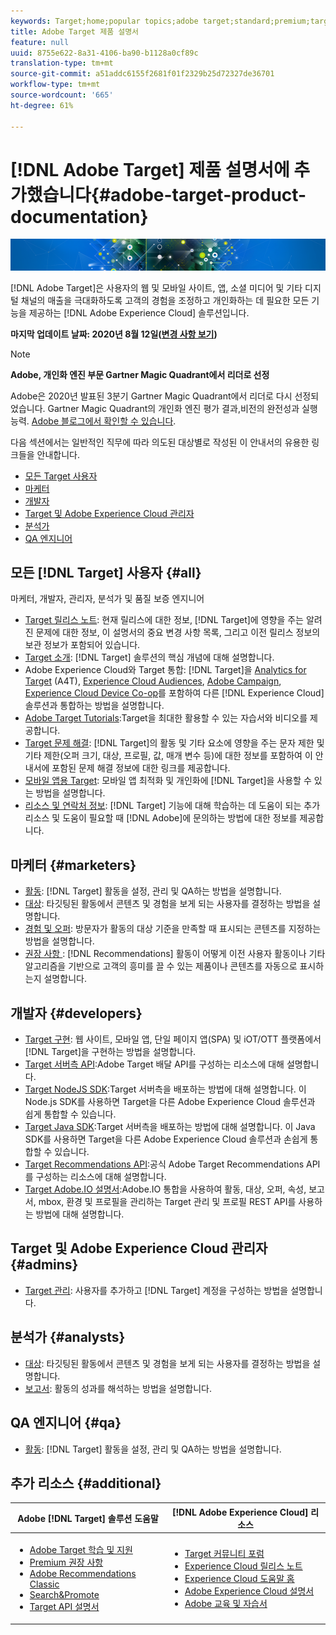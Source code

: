 ```yaml
---
keywords: Target;home;popular topics;adobe target;standard;premium;target documentation;adobe target documentation
title: Adobe Target 제품 설명서
feature: null
uuid: 8755e622-8a31-4106-ba90-b1128a0cf89c
translation-type: tm+mt
source-git-commit: a51addc6155f2681f01f2329b25d72327de36701
workflow-type: tm+mt
source-wordcount: '665'
ht-degree: 61%

---
```



# [!DNL Adobe Target] 제품 설명서에 추가했습니다{#adobe-target-product-documentation}

![배너](assets/target-home-banner-simple.png)

[!DNL Adobe Target]은 사용자의 웹 및 모바일 사이트, 앱, 소셜 미디어 및 기타 디지털 채널의 매출을 극대화하도록 고객의 경험을 조정하고 개인화하는 데 필요한 모든 기능을 제공하는 [!DNL Adobe Experience Cloud] 솔루션입니다.

**마지막 업데이트 날짜: 2020년 8월 12일([변경 사항 보기](r-release-notes/doc-change.md))**

>[!NOTE]
>
>**Adobe, 개인화 엔진 부문 Gartner Magic Quadrant에서 리더로 선정**
>
>Adobe은 2020년 발표된 3분기 Gartner Magic Quadrant에서 리더로 다시 선정되었습니다. Gartner Magic Quadrant의 개인화 엔진 평가 결과,비전의 완전성과 실행 능력. [Adobe 블로그에서 확인할 수 있습니다](https://theblog.adobe.com/adobe-again-named-leader-in-gartner-magic-quadrant-for-personalization-engines/).

다음 섹션에서는 일반적인 직무에 따라 의도된 대상별로 작성된 이 안내서의 유용한 링크들을 안내합니다.

- [모든 Target 사용자](#all)
- [마케터](#marketers)
- [개발자](#developers)
- [Target 및 Adobe Experience Cloud 관리자](#admins)
- [분석가](#analysts)
- [QA 엔지니어](#qa)

## 모든 [!DNL Target] 사용자 {#all}

마케터, 개발자, 관리자, 분석가 및 품질 보증 엔지니어

- [Target 릴리스 노트](r-release-notes/release-notes.md): 현재 릴리스에 대한 정보, [!DNL Target]에 영향을 주는 알려진 문제에 대한 정보, 이 설명서의 중요 변경 사항 목록, 그리고 이전 릴리스 정보의 보관 정보가 포함되어 있습니다.
- [Target 소개](c-intro/intro.md): [!DNL Target] 솔루션의 핵심 개념에 대해 설명합니다.
- Adobe Experience Cloud와 Target 통합: [!DNL Target]을 [Analytics for Target](/help/c-integrating-target-with-mac/a4t/a4t.md) (A4T), [Experience Cloud Audiences](/help/c-integrating-target-with-mac/mmp.md), [Adobe Campaign](/help/c-integrating-target-with-mac/campaign-and-target.md), [Experience Cloud Device Co-op](/help/c-integrating-target-with-mac/experience-cloud-device-co-op.md)를 포함하여 다른 [!DNL Experience Cloud] 솔루션과 통합하는 방법을 설명합니다.
- [Adobe Target Tutorials](https://docs.adobe.com/content/help/en/target-learn/tutorials/overview.html):Target을 최대한 활용할 수 있는 자습서와 비디오를 제공합니다.
- [Target 문제 해결](r-troubleshooting-target/troubleshooting-target.md): [!DNL Target]의 활동 및 기타 요소에 영향을 주는 문자 제한 및 기타 제한(오퍼 크기, 대상, 프로필, 값, 매개 변수 등)에 대한 정보를 포함하여 이 안내서에 포함된 문제 해결 정보에 대한 링크를 제공합니다.
- [모바일 앱용 Target](c-target-mobile-app/target-mobile-app.md): 모바일 앱 최적화 및 개인화에 [!DNL Target]을 사용할 수 있는 방법을 설명합니다.
- [리소스 및 연락처 정보](cmp-resources-and-contact-information.md): [!DNL Target] 기능에 대해 학습하는 데 도움이 되는 추가 리소스 및 도움이 필요할 때 [!DNL Adobe]에 문의하는 방법에 대한 정보를 제공합니다.

## 마케터 {#marketers}

- [활동](c-activities/activities.md): [!DNL Target] 활동을 설정, 관리 및 QA하는 방법을 설명합니다.
- [대상](c-target/target.md): 타깃팅된 활동에서 콘텐츠 및 경험을 보게 되는 사용자를 결정하는 방법을 설명합니다.
- [경험 및 오퍼](c-experiences/experiences.md): 방문자가 활동의 대상 기준을 만족할 때 표시되는 콘텐츠를 지정하는 방법을 설명합니다.
- [권장 사항 ](c-recommendations/recommendations.md): [!DNL Recommendations] 활동이 어떻게 이전 사용자 활동이나 기타 알고리즘을 기반으로 고객의 흥미를 끌 수 있는 제품이나 콘텐츠를 자동으로 표시하는지 설명합니다.

## 개발자 {#developers}

- [Target 구현](c-implementing-target/implementing-target.md): 웹 사이트, 모바일 앱, 단일 페이지 앱(SPA) 및 iOT/OTT 플랫폼에서 [!DNL Target]을 구현하는 방법을 설명합니다.
- [Target 서버측 API](https://developers.adobetarget.com/api/delivery-api/):Adobe Target 배달 API를 구성하는 리소스에 대해 설명합니다.
- [Target NodeJS SDK](https://github.com/adobe/target-nodejs-sdk):Target 서버측을 배포하는 방법에 대해 설명합니다. 이 Node.js SDK를 사용하면 Target을 다른 Adobe Experience Cloud 솔루션과 쉽게 통합할 수 있습니다.
- [Target Java SDK](https://github.com/adobe/target-java-sdk):Target 서버측을 배포하는 방법에 대해 설명합니다. 이 Java SDK를 사용하면 Target을 다른 Adobe Experience Cloud 솔루션과 손쉽게 통합할 수 있습니다.
- [Target Recommendations API](https://developers.adobetarget.com/api/recommendations/):공식 Adobe Target Recommendations API를 구성하는 리소스에 대해 설명합니다.
- [Target Adobe.IO 설명서](http://developers.adobetarget.com/api/#introduction):Adobe.IO 통합을 사용하여 활동, 대상, 오퍼, 속성, 보고서, mbox, 환경 및 프로필을 관리하는 Target 관리 및 프로필 REST API를 사용하는 방법에 대해 설명합니다.

## Target 및 Adobe Experience Cloud 관리자 {#admins}

- [Target 관리](administrating-target/administrating-target.md): 사용자를 추가하고 [!DNL Target] 계정을 구성하는 방법을 설명합니다.

## 분석가 {#analysts}

- [대상](c-target/target.md): 타깃팅된 활동에서 콘텐츠 및 경험을 보게 되는 사용자를 결정하는 방법을 설명합니다.
- [보고서](c-reports/reports.md): 활동의 성과를 해석하는 방법을 설명합니다.

## QA 엔지니어 {#qa}

- [활동](c-activities/activities.md): [!DNL Target] 활동을 설정, 관리 및 QA하는 방법을 설명합니다.

## 추가 리소스 {#additional}

| Adobe [!DNL Target] 솔루션 도움말 | [!DNL Adobe Experience Cloud] 리소스 |
|--- |--- |
| <ul><li>[Adobe Target 학습 및 지원](https://helpx.adobe.com/kr/support/target.html)</li><li>[Premium 권장 사항](c-recommendations/recommendations.md)</li><li>[Adobe Recommendations Classic](/help/assets/adobe-recommendations-classic.pdf)</li><li>[Search&amp;Promote](https://docs.adobe.com/content/help/en/search-promote/using/sp-home.html)</li><li>[Target API 설명서](c-implementing-target/c-api-and-sdk-overview/api-and-sdk-overview.md)</li></ul> | <ul><li>[Target 커뮤니티 포럼](https://forums.adobe.com/community/experience-cloud/marketing-cloud/target)</li><li>[Experience Cloud 릴리스 노트](https://docs.adobe.com/content/help/en/release-notes/experience-cloud/current.html)</li><li>[Experience Cloud 도움말 홈](https://helpx.adobe.com/support/experience-cloud.html)</li><li>[Adobe Experience Cloud 설명서](https://docs.adobe.com/content/help/en/experience-cloud/user-guides/home.html)</li><li>[Adobe 교육 및 자습서](https://helpx.adobe.com/learning.html?promoid=KAUDK)</li></ul> |  |
